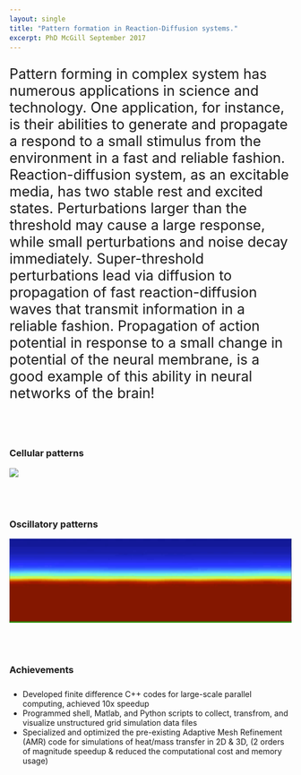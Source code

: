 ```yaml
---
layout: single
title: "Pattern formation in Reaction-Diffusion systems."
excerpt: PhD McGill September 2017
---
```


<p style="font-size:25px">
Pattern forming in complex system has numerous applications in science and technology. One application, for instance, is their abilities to generate and propagate a respond to a small stimulus from the environment in a fast and reliable fashion. Reaction-diffusion system, as an excitable media, has two stable rest and excited states. Perturbations larger than the threshold may cause a large response, while small perturbations and noise decay immediately. Super-threshold perturbations lead via diffusion to propagation of fast reaction-diffusion waves that transmit information in a reliable fashion. Propagation of action potential in response to a small change in potential of the neural membrane, is a good example of this ability in neural networks of the brain!</p>     

<br><br>

### Cellular patterns
<img src="/assets/images/AMR.gif"  width="700px" >

<br><br>


### Oscillatory patterns
<img src="/assets/images/oscillating_front.gif"  width="700px" height="150" >


<br><br>

### Achievements
<p style="font-size:25px">
<ul>
<li> Developed finite difference C++ codes for large-scale parallel computing, achieved 10x speedup</li>
<li> Programmed shell, Matlab, and Python scripts to collect, transfrom, and visualize unstructured grid simulation data files</li>     
<li> Specialized and optimized the pre-existing Adaptive Mesh Refinement (AMR) code for simulations of heat/mass transfer in 2D &
     3D, (2 orders of magnitude speedup & reduced the computational cost and memory usage)</li>
</ul>
</p>

